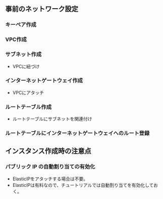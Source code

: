 ## 事前のネットワーク設定
### キーペア作成
### VPC作成
### サブネット作成
* VPCに紐づけ
### インターネットゲートウェイ作成
* VPCにアタッチ
### ルートテーブル作成
* ルートテーブルにサブネットを関連付け
### ルートテーブルにインターネットゲートウェイへのルート登録


## インスタンス作成時の注意点
### パブリック IP の自動割り当ての有効化
* ElasticIPをアタッチする場合は不要。
* ElasticIPは有料なので、チュートリアルでは自動割り当てを有効化しておく。
